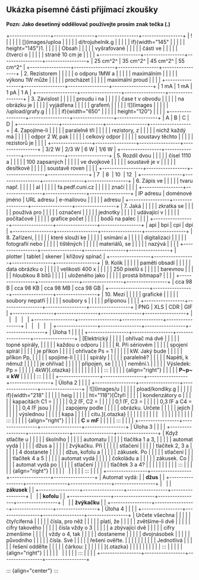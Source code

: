## Ukázka písemné části přijímací zkoušky

**Pozn: Jako desetinný oddělovač používejte prosím znak tečka (.)**

+-----------------+-----------------+-----------------+-----------------+
| !               |                 |                 |                 |
| [](images/uploa |                 |                 |                 |
| d/trojuhelnik.g |                 |                 |                 |
| if){width="145" |                 |                 |                 |
| height="145"}1. |                 |                 |                 |
| Obsah           |                 |                 |                 |
| vyšrafované     |                 |                 |                 |
| části ve        |                 |                 |                 |
| čtverci o       |                 |                 |                 |
| straně 10 cm je |                 |                 |                 |
+-----------------+-----------------+-----------------+-----------------+
| 25 cm^2^        | 35 cm^2^        | 45 cm^2^        | 55 cm^2^        |
+-----------------+-----------------+-----------------+-----------------+
| 2\. Rezistorem  |                 |                 |                 |
| o odporu 1MW a  |                 |                 |                 |
| maximálním      |                 |                 |                 |
| výkonu 1W může  |                 |                 |                 |
| procházet       |                 |                 |                 |
| maximální proud |                 |                 |                 |
+-----------------+-----------------+-----------------+-----------------+
| 1 mA            | 1 mA            | 1 pA            | 1 A             |
+-----------------+-----------------+-----------------+-----------------+
| 3\. Závislost   |                 |                 |                 |
| proudu i na     |                 |                 |                 |
| čase t v obvodu |                 |                 |                 |
| na obrázku je   |                 |                 |                 |
| vyjádřena       |                 |                 |                 |
| grafem\         |                 |                 |                 |
| ![](images      |                 |                 |                 |
| /upload/grafy.g |                 |                 |                 |
| if){width="650" |                 |                 |                 |
| height="120"}   |                 |                 |                 |
+-----------------+-----------------+-----------------+-----------------+
| A               | B               | C               | D               |
+-----------------+-----------------+-----------------+-----------------+
| 4\. Zapojíme-li |                 |                 |                 |
| paralelně tři   |                 |                 |                 |
| rezistory, z    |                 |                 |                 |
| nichž každý má  |                 |                 |                 |
| odpor 2 W, pak  |                 |                 |                 |
| celkový odpor   |                 |                 |                 |
| soustavy těchto |                 |                 |                 |
| rezistorů je    |                 |                 |                 |
+-----------------+-----------------+-----------------+-----------------+
| 3/2 W           | 2/3 W           | 6 W             | 1/6 W           |
+-----------------+-----------------+-----------------+-----------------+
| 5\. Rozdíl dvou |                 |                 |                 |
| čísel 1110 a    |                 |                 |                 |
| 100 zapsaných   |                 |                 |                 |
| ve dvojkové     |                 |                 |                 |
| soustavě je v   |                 |                 |                 |
| desítkové       |                 |                 |                 |
| soustavě roven  |                 |                 |                 |
+-----------------+-----------------+-----------------+-----------------+
| 7               | 8               | 10              | 12              |
+-----------------+-----------------+-----------------+-----------------+
| 6\. Zápis ve    |                 |                 |                 |
| tvaru např.     |                 |                 |                 |
| al              |                 |                 |                 |
| fa.pedf.cuni.cz |                 |                 |                 |
| značí           |                 |                 |                 |
+-----------------+-----------------+-----------------+-----------------+
| IP adresu       | doménové jméno  | URL adresu      | e-mailovou      |
|                 |                 |                 | adresu          |
+-----------------+-----------------+-----------------+-----------------+
| 7\. Jaká        |                 |                 |                 |
| zkratka se      |                 |                 |                 |
| používá pro     |                 |                 |                 |
| označení        |                 |                 |                 |
| jednotky        |                 |                 |                 |
| udávající v     |                 |                 |                 |
| počítačové      |                 |                 |                 |
| grafice počet   |                 |                 |                 |
| bodů na palec   |                 |                 |                 |
+-----------------+-----------------+-----------------+-----------------+
| api             | bpi             | cpi             | dpi             |
+-----------------+-----------------+-----------------+-----------------+
| 8\. Zařízení,   |                 |                 |                 |
| které slouží ke |                 |                 |                 |
| snímání a       |                 |                 |                 |
| digitalizaci    |                 |                 |                 |
| fotografií nebo |                 |                 |                 |
| tištěných       |                 |                 |                 |
| materiálů, se   |                 |                 |                 |
| nazývá          |                 |                 |                 |
+-----------------+-----------------+-----------------+-----------------+
| plotter         | tablet          | skener          | křížový spínač  |
+-----------------+-----------------+-----------------+-----------------+
| 9\. Kolik       |                 |                 |                 |
| paměti obsadí   |                 |                 |                 |
| data obrázku o  |                 |                 |                 |
| velikosti 400 x |                 |                 |                 |
| 250 pixelů s    |                 |                 |                 |
| barevnou        |                 |                 |                 |
| hloubkou 8 bitů |                 |                 |                 |
| uloženého jako  |                 |                 |                 |
| prostá bitmapa? |                 |                 |                 |
+-----------------+-----------------+-----------------+-----------------+
| cca 98 B        | cca 98 KB       | cca 98 MB       | cca 98 GB       |
+-----------------+-----------------+-----------------+-----------------+
| 10\. Mezi       |                 |                 |                 |
| grafické        |                 |                 |                 |
| soubory nepatří |                 |                 |                 |
| soubory s       |                 |                 |                 |
| příponou        |                 |                 |                 |
+-----------------+-----------------+-----------------+-----------------+
| PNG             | XLS             | CDR             | GIF             |
+-----------------+-----------------+-----------------+-----------------+
|                 |                 |                 |                 |
+-----------------+-----------------+-----------------+-----------------+
|                 |                 |                 |                 |
+-----------------+-----------------+-----------------+-----------------+
| Úloha 1         |                 |                 |                 |
+-----------------+-----------------+-----------------+-----------------+
| [Elektrický     |                 |                 |                 |
| ohřívač má dvě  |                 |                 |                 |
| topné spirály,  |                 |                 |                 |
| každou o odporu |                 |                 |                 |
| R. Při sériovém |                 |                 |                 |
| spojení spirál  |                 |                 |                 |
| je příkon       |                 |                 |                 |
| ohřívače Ps = 1 |                 |                 |                 |
| kW. Jaký bude   |                 |                 |                 |
| příkon Pp,      |                 |                 |                 |
| spojíme-li      |                 |                 |                 |
| spirály         |                 |                 |                 |
| paralelně?      |                 |                 |                 |
| Napětí, k němuž |                 |                 |                 |
| je ohřívač      |                 |                 |                 |
| připojen, se    |                 |                 |                 |
| nemění.\        |                 |                 |                 |
| Výsledek: Pp =  |                 |                 |                 |
| 4kW]{.otazka}   |                 |                 |                 |
|                 |                 |                 |                 |
| :::             |                 |                 |                 |
| {align="right"} |                 |                 |                 |
| **P~p~ = kW**   |                 |                 |                 |
| :::             |                 |                 |                 |
+-----------------+-----------------+-----------------+-----------------+
| Úloha 2         |                 |                 |                 |
+-----------------+-----------------+-----------------+-----------------+
| ![](images/u    |                 |                 |                 |
| pload/kondiky.g |                 |                 |                 |
| if){width="218" |                 |                 |                 |
| heig            |                 |                 |                 |
| ht="118"}[Čtyři |                 |                 |                 |
| kondenzátory o  |                 |                 |                 |
| kapacitách C1 = |                 |                 |                 |
| 0,2 ľF, C2 =    |                 |                 |                 |
| 0,1 ľF, C3 =    |                 |                 |                 |
| 0,3 ľF a C4 =   |                 |                 |                 |
| 0,4 ľF jsou     |                 |                 |                 |
| zapojeny podle  |                 |                 |                 |
| obrázku. Určete |                 |                 |                 |
| jejich          |                 |                 |                 |
| výslednou       |                 |                 |                 |
| kapa            |                 |                 |                 |
| citu.]{.otazka} |                 |                 |                 |
|                 |                 |                 |                 |
|                 |                 |                 |                 |
|                 |                 |                 |                 |
| :::             |                 |                 |                 |
| {align="right"} |                 |                 |                 |
| **C = mF**      |                 |                 |                 |
| :::             |                 |                 |                 |
+-----------------+-----------------+-----------------+-----------------+
| Úloha 3         |                 |                 |                 |
+-----------------+-----------------+-----------------+-----------------+
| Když stlačíte u |                 |                 |                 |
| školního        |                 |                 |                 |
| automatu        |                 |                 |                 |
| tlačítka 1 a 3, |                 |                 |                 |
| automat vydá    |                 |                 |                 |
| džus a          |                 |                 |                 |
| žvýkačku. Při   |                 |                 |                 |
| stlačení        |                 |                 |                 |
| tlačítek 2, 3 a |                 |                 |                 |
| 4 dostanete     |                 |                 |                 |
| džus, kofolu a  |                 |                 |                 |
| zákusek. Po     |                 |                 |                 |
| stlačení        |                 |                 |                 |
| tlačítek 4 a 5  |                 |                 |                 |
| automat vydá    |                 |                 |                 |
| čokoládu a      |                 |                 |                 |
| zákusek. Co     |                 |                 |                 |
| automat vydá po |                 |                 |                 |
| stlačení        |                 |                 |                 |
| tlačítek 3 a 4? |                 |                 |                 |
|                 |                 |                 |                 |
| :::             |                 |                 |                 |
| {align="right"} |                 |                 |                 |
|                 |                 |                 |                 |
| :::             |                 |                 |                 |
+-----------------+-----------------+-----------------+-----------------+
| Automat vydá:   |                 | **džus**        |                 |
+-----------------+-----------------+-----------------+-----------------+
|                 |                 | **zákusek**     |                 |
+-----------------+-----------------+-----------------+-----------------+
|                 |                 | **kofolu**      |                 |
+-----------------+-----------------+-----------------+-----------------+
|                 |                 | **žvýkačku**    |                 |
+-----------------+-----------------+-----------------+-----------------+
| Úloha 4         |                 |                 |                 |
+-----------------+-----------------+-----------------+-----------------+
| Určete všechna  |                 |                 |                 |
| čtyřciferná     |                 |                 |                 |
| čísla, pro něž  |                 |                 |                 |
| platí, že       |                 |                 |                 |
| zvětšíme-li dvě |                 |                 |                 |
| cifry takového  |                 |                 |                 |
| čísla vždy o 3  |                 |                 |                 |
| a zbývající dvě |                 |                 |                 |
| cifry zmenšíme  |                 |                 |                 |
| vždy o 4, tak   |                 |                 |                 |
| dostaneme       |                 |                 |                 |
| dvojnásobek     |                 |                 |                 |
| původního       |                 |                 |                 |
| čísla. Své      |                 |                 |                 |
| řešení ověřte.  |                 |                 |                 |
|                 |                 |                 |                 |
| Jednotlivá      |                 |                 |                 |
| řešení oddělte  |                 |                 |                 |
| čárkou: [       |                 |                 |                 |
| ]{.otazka}      |                 |                 |                 |
|                 |                 |                 |                 |
| :::             |                 |                 |                 |
| {align="right"} |                 |                 |                 |
|                 |                 |                 |                 |
| :::             |                 |                 |                 |
+-----------------+-----------------+-----------------+-----------------+

::: {align="center"}
:::
